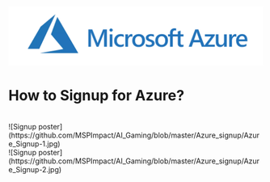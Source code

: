 ![Azure Logo](https://github.com/MSPImpact/AI_Gaming/blob/master/photos_for_readme/azure.png)<br>
#  How to Signup for Azure?
<br>
![Signup poster](https://github.com/MSPImpact/AI_Gaming/blob/master/Azure_signup/Azure_Signup-1.jpg)<br>
![Signup poster](https://github.com/MSPImpact/AI_Gaming/blob/master/Azure_signup/Azure_Signup-2.jpg)<br>
